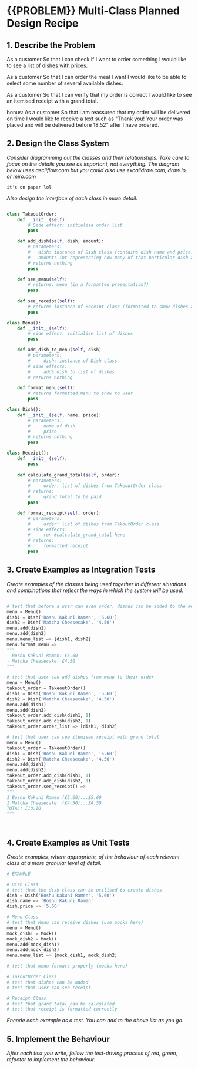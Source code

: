 # {{PROBLEM}} Multi-Class Planned Design Recipe

## 1. Describe the Problem

As a customer
So that I can check if I want to order something
I would like to see a list of dishes with prices.

As a customer
So that I can order the meal I want
I would like to be able to select some number of several available dishes.

As a customer
So that I can verify that my order is correct
I would like to see an itemised receipt with a grand total.

bonus:
As a customer
So that I am reassured that my order will be delivered on time
I would like to receive a text such as "Thank you! Your order was placed and will be delivered before 18:52" after I have ordered.

## 2. Design the Class System

_Consider diagramming out the classes and their relationships. Take care to
focus on the details you see as important, not everything. The diagram below
uses asciiflow.com but you could also use excalidraw.com, draw.io, or miro.com_

```
it's on paper lol

```

_Also design the interface of each class in more detail._

```python

class TakeoutOrder:
    def __init__(self):
        # Side effect: initialise order list
        pass

    def add_dish(self, dish, amount):
        # parameters:
        #   dish: instance of Dish class (contains dish name and price)
        #   amount: int representing how many of that particular dish are to be ordered
        # returns nothing
        pass

    def see_menu(self):
        # returns: menu (in a formatted presentation?)
        pass
    
    def see_receipt(self):
        # returns instance of Receipt class (formatted to show dishes and prices + grand total)
        pass

class Menu():
    def __init__(self):
        # side effect: initialise list of dishes
        pass

    def add_dish_to_menu(self, dish)
        # parameters:
        #     dish: instance of Dish class
        # side effects:
        #     adds dish to list of dishes
        # returns nothing

    def format_menu(self):
        # returns formatted menu to show to user
        pass

class Dish():
    def __init__(self, name, price):
        # parameters:
        #     name of dish
        #     price
        # returns nothing
        pass

class Receipt():
    def __init__(self):
        pass
    
    def calculate_grand_total(self, order):
        # parameters:
        #     order: list of dishes from TakeoutOrder class
        # returns:
        #     grand total to be paid
        pass

    def format_receipt(self, order):
        # parameters:
        #     order: list of dishes from TakoutOrder class
        # side effects:
        #     run #calculate_grand_total here
        # returns:
        #     formatted receipt
        pass

```

## 3. Create Examples as Integration Tests

_Create examples of the classes being used together in different situations and
combinations that reflect the ways in which the system will be used._

```python

# test that before a user can even order, dishes can be added to the menu and it is displayed properly
menu = Menu()
dish1 = Dish('Boshu Kakuni Ramen', '5.60')
dish2 = Dish('Matcha Cheesecake', '4.50')
menu.add(dish1)
menu.add(dish2)
menu.menu_list => [dish1, dish2]
menu.format_menu =>
""" 
- Boshu Kakuni Ramen: £5.60
- Matcha Cheesecake: £4.50
"""

# test that user can add dishes from menu to their order
menu = Menu()
takeout_order = TakeoutOrder()
dish1 = Dish('Boshu Kakuni Ramen', '5.60')
dish2 = Dish('Matcha Cheesecake', '4.50')
menu.add(dish1)
menu.add(dish2)
takeout_order.add_dish(dish1, 1)
takeout_order.add_dish(dish2, 1)
takeout_order.order_list => [dish1, dish2]

# test that user can see itemised receipt with grand total
menu = Menu()
takeout_order = TakeoutOrder()
dish1 = Dish('Boshu Kakuni Ramen', '5.60')
dish2 = Dish('Matcha Cheesecake', '4.50')
menu.add(dish1)
menu.add(dish2)
takeout_order.add_dish(dish1, 1)
takeout_order.add_dish(dish2, 1)
takeout_order.see_receipt() =>
"""
1 Boshu Kakuni Ramen (£5.60)...£5.60
1 Matcha Cheesecake: (£4.50)...£4.50
TOTAL: £10.10
"""




```

## 4. Create Examples as Unit Tests

_Create examples, where appropriate, of the behaviour of each relevant class at
a more granular level of detail._

```python
# EXAMPLE

# Dish Class
# test that the dish class can be utilised to create dishes 
dish = Dish('Boshu Kakuni Ramen', '5.60')
dish.name => 'Boshu Kakuni Ramen'
dish.price => '5.60'

# Menu Class
# test that Menu can receive dishes (use mocks here)
menu = Menu()
mock_dish1 = Mock()
mock_dish2 = Mock()
menu.add(mock_dish1)
menu.add(mock_dish2)
menu.menu_list => [mock_dish1, mock_dish2]

# test that menu formats properly (mocks here)

# TakoutOrder Class
# test that dishes can be added
# test that user can see receipt

# Receipt Class
# test that grand total can be calculated
# test that receipt is formatted correctly


```

_Encode each example as a test. You can add to the above list as you go._

## 5. Implement the Behaviour

_After each test you write, follow the test-driving process of red, green,
refactor to implement the behaviour._
